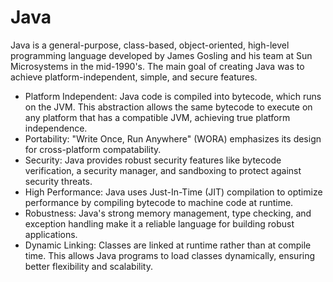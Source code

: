 # Java

Java is a general-purpose, class-based, object-oriented, high-level programming language developed by James Gosling and his team at Sun Microsystems in the mid-1990's. The main goal of creating Java was to achieve platform-independent, simple, and secure features.
- Platform Independent: Java code is compiled into bytecode, which runs on the JVM. This abstraction allows the same bytecode to execute on any platform that has a compatible JVM, achieving true platform independence.
- Portability: "Write Once, Run Anywhere" (WORA) emphasizes its design for cross-platform compatability.
- Security: Java provides robust security features like bytecode verification, a security manager, and sandboxing to protect against security threats.
- High Performance: Java uses Just-In-Time (JIT) compilation to optimize performance by compiling bytecode to machine code at runtime.
- Robustness: Java's strong memory management, type checking, and exception handling make it a reliable language for building robust applications.
- Dynamic Linking: Classes are linked at runtime rather than at compile time. This allows Java programs to load classes dynamically, ensuring better flexibility and scalability.
